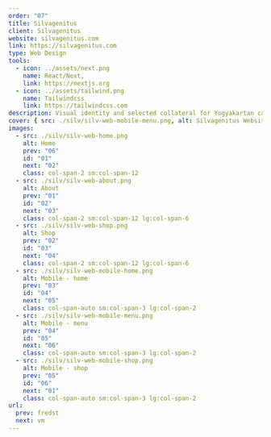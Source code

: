 ```yaml
---
order: "07"
title: Silvagenitus
client: Silvagenitus
website: silvagenitus.com
link: https://silvagenitus.com
type: Web Design
tools:
  - icon: ../assets/next.png
    name: React/Next,
    link: https://nextjs.org
  - icon: ../assets/tailwind.png
    name: Tailwindcss
    link: https://tailwindcss.com
description: Visual identity and selected collateral for Yogyakartan cafe and bakery.
cover: { src: ./silv/silv-web-mobile-menu.png, alt: Silvagenitus Website }
images:
  - src: ./silv/silv-web-home.png
    alt: Home
    prev: "06"
    id: "01"
    next: "02"
    class: col-span-2 sm:col-span-12
  - src: ./silv/silv-web-about.png
    alt: About
    prev: "01"
    id: "02"
    next: "03"
    class: col-span-2 sm:col-span-12 lg:col-span-6
  - src: ./silv/silv-web-shop.png
    alt: Shop
    prev: "02"
    id: "03"
    next: "04"
    class: col-span-2 sm:col-span-12 lg:col-span-6
  - src: ./silv/silv-web-mobile-home.png
    alt: Mobile - home
    prev: "03"
    id: "04"
    next: "05"
    class: col-span-auto sm:col-span-3 lg:col-span-2
  - src: ./silv/silv-web-mobile-menu.png
    alt: Mobile - menu
    prev: "04"
    id: "05"
    next: "06"
    class: col-span-auto sm:col-span-3 lg:col-span-2
  - src: ./silv/silv-web-mobile-shop.png
    alt: Mobile - shop
    prev: "05"
    id: "06"
    next: "01"
    class: col-span-auto sm:col-span-3 lg:col-span-2
url:
  prev: fredst
  next: vm
---
```

